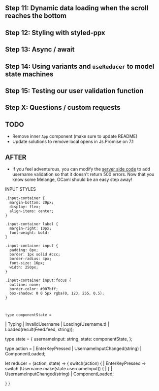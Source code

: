 ## Step 11: Dynamic data loading when the scroll reaches the bottom
## Step 12: Styling with styled-ppx
## Step 13: Async / await
## Step 14: Using variants and `useReducer` to model state machines
## Step 15: Testing our user validation function
## Step X: Questions / custom requests


## TODO
- Remove inner `App` component (make sure to update README)
- Update solutions to remove local opens in Js.Promise on 7.1


## AFTER
- If you feel adventurous, you can modify the [server side
  code](https://github.com/anmonteiro/gh-feed-reader/) to add username
  validation so that it doesn't return 500 errors. Now that you know some
  Melange, OCaml should be an easy step away!

INPUT STYLES

    .input-container {
      margin-bottom: 20px;
      display: flex;
      align-items: center;
    }

    .input-container label {
      margin-right: 10px;
      font-weight: bold;
    }

    .input-container input {
      padding: 8px;
      border: 1px solid #ccc;
      border-radius: 4px;
      font-size: 16px;
      width: 250px;
    }

    .input-container input:focus {
      outline: none;
      border-color: #007bff;
      box-shadow: 0 0 5px rgba(0, 123, 255, 0.5);
    }



    type componentState =
  | Typing
  | InvalidUsername
  | Loading(Username.t)
  | Loaded(result(Feed.feed, string));

type state = {
  usernameInput: string,
  state: componentState,
};

type action = 
| EnterKeyPressed
| UsernameInputChanged(string)
| ComponentLoaded;

let reducer = (action, state) => {
  switch(action) {
    | EnterKeyPressed => switch (Username.make(state.usernameInput)) {
      | 
    }
| UsernameInputChanged(string)
| ComponentLoaded;

  }
}
